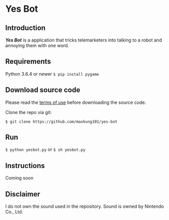 # Yes Bot

Introduction
------------
***Yes Bot*** is a application that tricks telemarketers into talking to a robot and annoying them with one word.

Requirements
------------
Python 3.6.4 or newer
`$ pip install pygame`

Download source code
--------------------
Please read the [terms of use](https://github.com/maxkung101/yes-bot/blob/master/terms.txt) before downloading the source code.

Clone the repo via git:
```
$ git clone https://github.com/maxkung101/yes-bot
```

Run
---
```$ python yesbot.py``` or ```$ sh yesbot.py```

Instructions
------------
Coming soon

Disclaimer
----------
I do not own the sound used in the repository.
Sound is owned by Nintendo Co., Ltd.